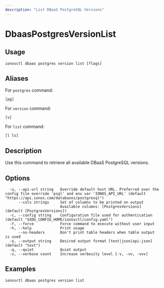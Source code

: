 ```yaml
---
description: "List DBaaS PostgreSQL Versions"
---
```


# DbaasPostgresVersionList

## Usage

```text
ionosctl dbaas postgres version list [flags]
```

## Aliases

For `postgres` command:

```text
[pg]
```

For `version` command:

```text
[v]
```

For `list` command:

```text
[l ls]
```

## Description

Use this command to retrieve all available DBaaS PostgreSQL versions.

## Options

```text
  -u, --api-url string   Override default host URL. Preferred over the config file override 'psql' and env var 'IONOS_API_URL' (default "https://api.ionos.com/databases/postgresql")
      --cols strings     Set of columns to be printed on output 
                         Available columns: [PostgresVersions] (default [PostgresVersions])
  -c, --config string    Configuration file used for authentication (default "$XDG_CONFIG_HOME/ionosctl/config.yaml")
  -f, --force            Force command to execute without user input
  -h, --help             Print usage
      --no-headers       Don't print table headers when table output is used
  -o, --output string    Desired output format [text|json|api-json] (default "text")
  -q, --quiet            Quiet output
  -v, --verbose count    Increase verbosity level [-v, -vv, -vvv]
```

## Examples

```text
ionosctl dbaas postgres version list
```

